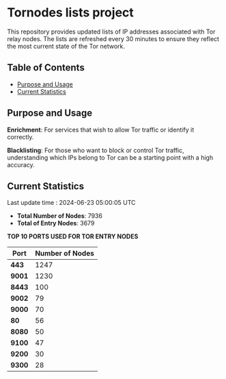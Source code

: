 # Tornodes lists project

This repository provides updated lists of IP addresses associated with Tor relay nodes. The lists are refreshed every 30 minutes to ensure they reflect the most current state of the Tor network.

## Table of Contents

- [Purpose and Usage](#purpose-and-usage)
- [Current Statistics](#current-statistics)


## Purpose and Usage

**Enrichment**: For services that wish to allow Tor traffic or identify it correctly.

**Blacklisting**: For those who want to block or control Tor traffic, understanding which IPs belong to Tor can be a starting point with a high accuracy.

## Current Statistics

Last update time : 2024-06-23 05:00:05 UTC

- **Total Number of Nodes**: 7936
- **Total of Entry Nodes**: 3679

**TOP 10 PORTS USED FOR TOR ENTRY NODES**

| **Port** | **Number of Nodes** |
|------|-----------------|
| **443**   | 1247  |
| **9001**   | 1230  |
| **8443**   | 100  |
| **9002**   | 79  |
| **9000**   | 70  |
| **80**   | 56  |
| **8080**   | 50  |
| **9100**   | 47  |
| **9200**   | 30  |
| **9300**   | 28  |

